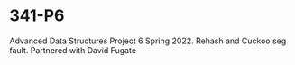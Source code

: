 # 341-P6
Advanced Data Structures Project 6 Spring 2022.
Rehash and Cuckoo seg fault.
Partnered with David Fugate
